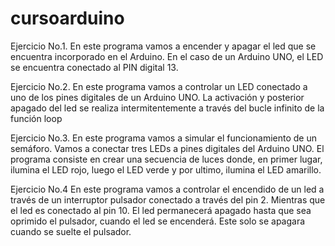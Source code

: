 # cursoarduino

Ejercicio No.1.
En este programa vamos a encender y apagar el led que se encuentra incorporado en el Arduino. En el caso de un Arduino UNO, el LED se encuentra conectado al PIN digital 13.

Ejercicio No.2.
En este programa vamos a controlar un LED conectado a uno de los pines digitales de un Arduino UNO. La activación y posterior apagado del led se realiza intermitentemente a través del bucle infinito de la función loop

Ejercicio No.3.
En este programa vamos a simular el funcionamiento de un semáforo. Vamos a conectar tres LEDs a pines digitales del Arduino UNO. El programa consiste en crear una secuencia de luces donde, en primer lugar, ilumina el LED rojo, luego el LED verde y por ultimo, ilumina el LED amarillo.

Ejercicio No.4
En este programa vamos a controlar el encendido de un led a través de un interruptor pulsador conectado a través del pin 2. Mientras que el led es conectado al pin 10. El led permanecerá apagado hasta que sea oprimido el pulsador, cuando el led se encenderá. Este solo se apagara cuando se suelte el pulsador.


